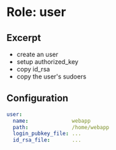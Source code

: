 Role: user
==========

Excerpt
-------

- create an user
- setup authorized_key
- copy id_rsa
- copy the user's sudoers


Configuration
-------------

```yaml
user:
  name:              webapp
  path:              /home/webapp
  login_pubkey_file: ...
  id_rsa_file:       ...
```

